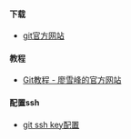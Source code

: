 #### 下载

- [git官方网站](https://git-scm.com/)

#### 教程


- [Git教程 - 廖雪峰的官方网站](https://www.liaoxuefeng.com/wiki/896043488029600/1163625339727712)

#### 配置ssh

- [git ssh key配置](https://www.cnblogs.com/shihaiming/p/9394950.html)